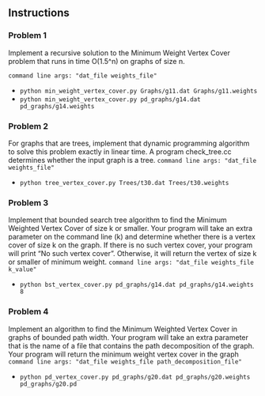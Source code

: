 
## Instructions

### Problem 1
Implement a recursive solution to the Minimum Weight Vertex Cover problem
that runs in time O(1.5^n) on graphs of size n.

`command line args: "dat_file weights_file"`
- `python min_weight_vertex_cover.py Graphs/g11.dat Graphs/g11.weights`
- `python min_weight_vertex_cover.py pd_graphs/g14.dat pd_graphs/g14.weights`


### Problem 2
For graphs that are trees, implement that dynamic programming algorithm
to solve this problem exactly in linear time. A program check_tree.cc
determines whether the input graph is a tree.
`command line args: "dat_file weights_file"`
- `python tree_vertex_cover.py Trees/t30.dat Trees/t30.weights`


### Problem 3
Implement that bounded search tree algorithm to find the
Minimum Weighted Vertex Cover of size k or smaller. Your
program will take an extra parameter on the command line (k) and
determine whether there is a vertex cover of size k on the graph. If
there is no such vertex cover, your program will print “No such vertex
cover”. Otherwise, it will return the vertex of size k or smaller of
minimum weight.
`command line args: "dat_file weights_file k_value"`
- `python bst_vertex_cover.py pd_graphs/g14.dat pd_graphs/g14.weights 8`


### Problem 4
Implement an algorithm to find the Minimum Weighted
Vertex Cover in graphs of bounded path width. Your program will
take an extra parameter that is the name of a file that contains the
path decomposition of the graph. Your program will return the minimum
weight vertex cover in the graph
`command line args: "dat_file weights_file path_decomposition_file"`
- `python pd_vertex_cover.py pd_graphs/g20.dat pd_graphs/g20.weights pd_graphs/g20.pd`

